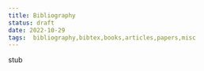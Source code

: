 ```yaml
---
title: Bibliography
status: draft
date: 2022-10-29
tags:  bibliography,bibtex,books,articles,papers,misc 
---
```

stub
